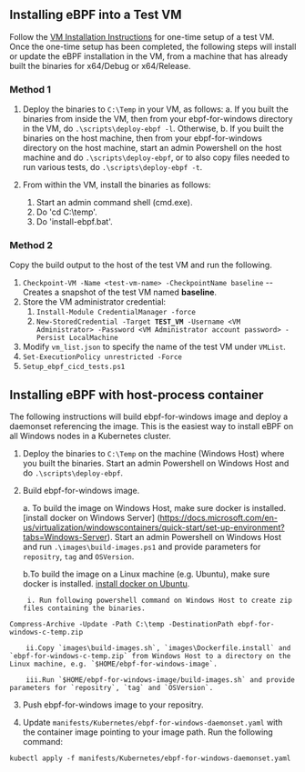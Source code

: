 ## Installing eBPF into a Test VM

Follow the [VM Installation Instructions](vm-setup.md) for one-time setup of a test VM.
Once the one-time setup has been completed, the following steps will
install or update the eBPF installation in the VM, from a machine that
has already built the binaries for x64/Debug or x64/Release.

### Method 1
1. Deploy the binaries to `C:\Temp` in your VM, as follows:
    a. If you built the binaries from inside the VM, then from your ebpf-for-windows directory in the VM, do `.\scripts\deploy-ebpf -l`.  Otherwise,
    b. If you built the binaries on the host machine, then from your ebpf-for-windows directory on the host machine, start an admin Powershell on the host machine and do `.\scripts\deploy-ebpf`, or to also copy files needed to run various tests, do `.\scripts\deploy-ebpf -t`.

2. From within the VM, install the binaries as follows:
    1. Start an admin command shell (cmd.exe).
    2. Do 'cd C:\temp'.
    3. Do 'install-ebpf.bat'.

### Method 2
Copy the build output to the host of the test VM and run the following.
1. `Checkpoint-VM -Name <test-vm-name> -CheckpointName baseline` -- Creates a snapshot of the test VM named **baseline**.
2. Store the VM administrator credential:
   1) `Install-Module CredentialManager -force`
   2) `New-StoredCredential -Target `**`TEST_VM`**` -Username <VM Administrator> -Password <VM Administrator account password> -Persist LocalMachine`
3. Modify `vm_list.json` to specify the name of the test VM under `VMList`.
4. `Set-ExecutionPolicy unrestricted -Force`
5. `Setup_ebpf_cicd_tests.ps1`

## Installing eBPF with host-process container 

The following instructions will build ebpf-for-windows image and deploy a daemonset referencing the image. This is the easiest way
to install eBPF on all Windows nodes in a Kubernetes cluster. 

1. Deploy the binaries to `C:\Temp` on the machine (Windows Host) where you built the binaries.
   Start an admin Powershell on Windows Host and do `.\scripts\deploy-ebpf`.
   
2. Build ebpf-for-windows image. 
     
    a. To build the image on Windows Host, make sure docker is installed. [install docker on Windows Server] (https://docs.microsoft.com/en-us/virtualization/windowscontainers/quick-start/set-up-environment?tabs=Windows-Server).
Start an admin Powershell on Windows Host and run `.\images\build-images.ps1` and provide parameters for `repositry`, `tag` and `OSVersion`.
   
    b.To build the image on a Linux machine (e.g. Ubuntu), make sure docker is installed. [install docker on Ubuntu](https://docs.docker.com/engine/install/ubuntu/).

        i. Run following powershell command on Windows Host to create zip files containing the binaries.
```
Compress-Archive -Update -Path C:\temp -DestinationPath ebpf-for-windows-c-temp.zip
```

        ii.Copy `images\build-images.sh`, `images\Dockerfile.install` and `ebpf-for-windows-c-temp.zip` from Windows Host to a directory on the Linux machine, e.g. `$HOME/ebpf-for-windows-image`.

        iii.Run `$HOME/ebpf-for-windows-image/build-images.sh` and provide parameters for `repositry`, `tag` and `OSVersion`.
   
3. Push ebpf-for-windows image to your repositry.

4. Update `manifests/Kubernetes/ebpf-for-windows-daemonset.yaml` with the container image pointing to your image path. Run the following command:
```
kubectl apply -f manifests/Kubernetes/ebpf-for-windows-daemonset.yaml
```